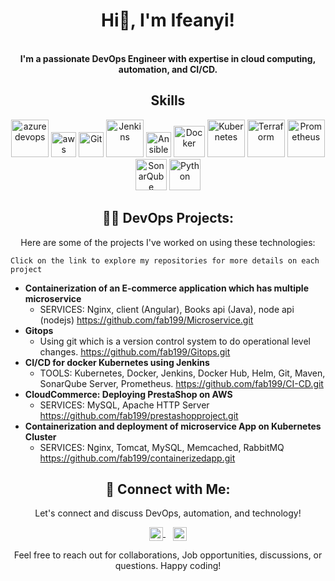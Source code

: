 <!-- Header Section -->

<h1 align="center">Hi👋, I'm Ifeanyi!</h1>



<!-- Introduction Section -->
<p align="center">
<br/> <strong style="font-weight: bold;">I'm a passionate DevOps Engineer with expertise in cloud computing, automation, and CI/CD.</strong>


</p>

<!-- Skills Section -->
<h2 align="center">Skills</h2>
<p align="center">

  <img src="https://miro.medium.com/v2/resize:fit:1100/format:webp/1*Ome-oSxDNx7mQxJFZJ-NJg.png" alt="azuredevops" width="60" height="60"/>
  <img src="https://www.logigroup.com/images/Logo_aws.gif" alt="aws" width="40" height="40"/>
  <img src="https://i.giphy.com/media/kH6CqYiquZawmU1HI6/giphy.gif" alt="Git" width="40" height="40"/>
  <img src="https://i.imgur.com/JDKegBC.png" alt="Jenkins" width="60" height="60"/>
  <img src="https://upload.wikimedia.org/wikipedia/commons/thumb/2/24/Ansible_logo.svg/384px-Ansible_logo.svg.png" alt="Ansible" width="40" height="40"/>
  <img src="https://1000logos.net/wp-content/uploads/2021/11/Docker-Logo-2013-768x432.png" alt="Docker" width="50" height="50"/>
  <img src="https://www.logigroup.com/images/logo-kubernetes.gif" alt="Kubernetes" width="60" height="60"/>
  <img src="https://upload.wikimedia.org/wikipedia/commons/0/04/Terraform_Logo.svg" alt="Terraform" width="60" height="60"/>
  <img src="https://www.derdack.com/wp-content/uploads/sites/2/2021/09/prometheus-logo-3.png" alt="Prometheus" width="60" height="60"/>
  <img src="https://miro.medium.com/v2/resize:fit:1100/format:webp/1*Gi6RgAZtGSdfZClGvmva9Q.png" alt="SonarQube" width="50" height="50"/>
  <img src="https://seeklogo.com/images/P/python-logo-C50EED1930-seeklogo.com.png" alt="Python" width="50" height="50"/>

<!-- Projects Section -->
<h2 align="center">👨‍💻 DevOps Projects:</h2>
<p align="center">
  Here are some of the projects I've worked on using these technologies:
 <p align="center">
  
   `Click on the link to explore my repositories for more details on each project`
 
- <b>Containerization of an E-commerce application which has multiple microservice</b>
  - SERVICES: Nginx, client (Angular), Books api (Java), node api (nodejs)     https://github.com/fab199/Microservice.git
- <b>Gitops</b>
  - Using git which is a version control system to do operational level changes.    https://github.com/fab199/Gitops.git
- <b>CI/CD for docker Kubernetes using Jenkins</b>
  - TOOLS: Kubernetes, Docker, Jenkins, Docker Hub, Helm, Git, Maven, SonarQube Server, Prometheus.  https://github.com/fab199/CI-CD.git
- <b>CloudCommerce: Deploying PrestaShop on AWS</b>
  - SERVICES: MySQL, Apache HTTP Server                                        https://github.com/fab199/prestashopproject.git    
- <b>Containerization and deployment of microservice App on Kubernetes Cluster</b>
  - SERVICES:  Nginx, Tomcat, MySQL, Memcached, RabbitMQ                        https://github.com/fab199/containerizedapp.git
  
</p>

         
    
</p>

<!-- Contact Section -->
<h2 align="center"> 🤳 Connect with Me:</h2>
<p align="center">
  Let's connect and discuss DevOps, automation, and technology!


<p align="center">
  <a href="https://twitter.com/khingfab1">
    <img align="center" alt="khingfab1 | Twitter" width="22px" src="https://cdn.jsdelivr.net/npm/simple-icons@v3/icons/twitter.svg" />
  </a>&nbsp;&nbsp;
  <a href="https://www.linkedin.com/in/ifeanyi-eze-201948297/">
    <img align="center" alt="ifeanyi-eze-b667162a4 | LinkedIn" width="22px" src="https://cdn.jsdelivr.net/npm/simple-icons@v3/icons/linkedin.svg" />
  </a>
</p>



<p align="center">
  Feel free to reach out for collaborations, Job opportunities, discussions, or questions. Happy coding!
</p>

